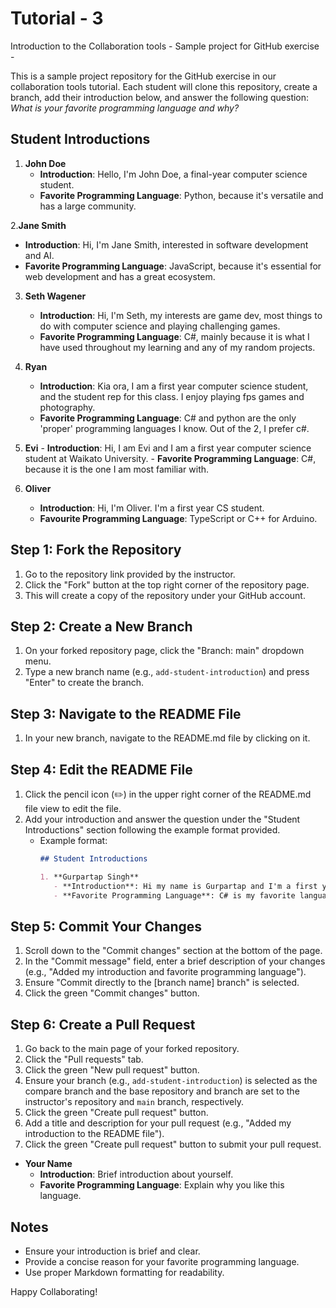 # Tutorial - 3
Introduction to the Collaboration tools - Sample project for GitHub exercise - 

This is a sample project repository for the GitHub exercise in our collaboration tools tutorial. Each student will clone this repository, create a branch, add their introduction below, and answer the following question: *What is your favorite programming language and why?*

## Student Introductions

1. **John Doe**
   - **Introduction**: Hello, I'm John Doe, a final-year computer science student.
   - **Favorite Programming Language**: Python, because it's versatile and has a large community.

2.**Jane Smith**
   - **Introduction**: Hi, I'm Jane Smith, interested in software development and AI.
   - **Favorite Programming Language**: JavaScript, because it's essential for web development and has a great ecosystem.
     
3. **Seth Wagener**
   - **Introduction**: Hi, I'm Seth, my interests are game dev, most things to do with computer science and playing challenging games.
   - **Favorite Programming Language**: C#, mainly because it is what I have used throughout my learning and any of my random projects.

1. **Ryan**
   - **Introduction**: Kia ora, I am a first year computer science student, and the student rep for this class. I enjoy playing fps games and photography.
   - **Favorite Programming Language**: C# and python are the only 'proper' programming languages I know. Out of the 2, I prefer c#.
     
 1. **Evi**
        - **Introduction**: Hi, I am Evi and I am a first year computer science student at Waikato University.
        - **Favorite Programming Language**: C#, because it is the one I am most familiar with.
5. **Oliver**
	- **Introduction**: Hi, I'm Oliver. I'm a first year CS student.
	- **Favourite Programming Language**: TypeScript or C++ for Arduino. 

## Step 1: Fork the Repository
1. Go to the repository link provided by the instructor.
2. Click the "Fork" button at the top right corner of the repository page.
3. This will create a copy of the repository under your GitHub account.

## Step 2: Create a New Branch
1. On your forked repository page, click the "Branch: main" dropdown menu.
2. Type a new branch name (e.g., `add-student-introduction`) and press "Enter" to create the branch.

## Step 3: Navigate to the README File
1. In your new branch, navigate to the README.md file by clicking on it.

## Step 4: Edit the README File
1. Click the pencil icon (✏️) in the upper right corner of the README.md file view to edit the file.
2. Add your introduction and answer the question under the "Student Introductions" section following the example format provided.
   - Example format:
     ```markdown
     ## Student Introductions

     1. **Gurpartap Singh**
        - **Introduction**: Hi my name is Gurpartap and I'm a first year student doing computer science.
        - **Favorite Programming Language**: C# is my favorite language to write because it is a widely used and makes more sense to me than others.
     ```

## Step 5: Commit Your Changes
1. Scroll down to the "Commit changes" section at the bottom of the page.
2. In the "Commit message" field, enter a brief description of your changes (e.g., "Added my introduction and favorite programming language").
3. Ensure "Commit directly to the [branch name] branch" is selected.
4. Click the green "Commit changes" button.

## Step 6: Create a Pull Request
1. Go back to the main page of your forked repository.
2. Click the "Pull requests" tab.
3. Click the green "New pull request" button.
4. Ensure your branch (e.g., `add-student-introduction`) is selected as the compare branch and the base repository and branch are set to the instructor's repository and `main` branch, respectively.
5. Click the green "Create pull request" button.
6. Add a title and description for your pull request (e.g., "Added my introduction to the README file").
7. Click the green "Create pull request" button to submit your pull request.

- **Your Name**
  - **Introduction**: Brief introduction about yourself.
  - **Favorite Programming Language**: Explain why you like this language.

## Notes

- Ensure your introduction is brief and clear.
- Provide a concise reason for your favorite programming language.
- Use proper Markdown formatting for readability.

Happy Collaborating!
